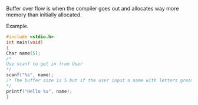 Buffer over flow is when the compiler goes out and allocates way more memory than initially allocated.

Example.

```C
#include <stdio.h>
int main(void)
{
Char name[5];
/* 
Use scanf to get in from User
*/
scanf("%s", name);
/* The buffer size is 5 but if the user input a name with letters greater than 5 then that will cause a buffer over flow not a error that the compiler gave the variable more memory space than expected/allocated
*/
printf("Hello %s", name);
}
```
